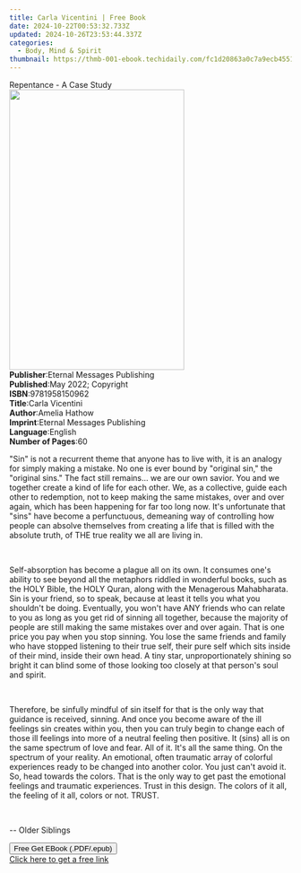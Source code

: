 ```yaml
---
title: Carla Vicentini | Free Book
date: 2024-10-22T00:53:32.733Z
updated: 2024-10-26T23:53:44.337Z
categories:
  - Body, Mind & Spirit
thumbnail: https://thmb-001-ebook.techidaily.com/fc1d20863a0c7a9ecb4551c9a616c7db49de8f9ae499a1ddf02e1d4df13a026b.jpg
---
```

<main id="book-container">
  <div class="flex flex-col">
    <div class="book-brief flex-1 py-6 px-4 sm:p-6 md:py-10 md:px-8">
      <!-- brief-->
      <div class="book-brief-main">Repentance - A Case Study</div>
    </div>
    <div
      class="book-meta-info flex-1 grid gap-4 col-start-1 col-end-3 row-start-1 sm:mb-6 sm:grid-cols-4 lg:gap-6 lg:col-start-2 lg:row-end-6 lg:row-span-6 lg:mb-0"
    >
      <div
        class="book-meta-info-left place-content-center mt-4 p-4 text-sm leading-6 col-start-2 col-span-2 dark:text-slate-400"
      >
        <img
          class="w-full h-500 object-cover rounded-lg sm:h-255 sm:col-span-2 lg:col-span-full"
          src="https://img-001-ebook.techidaily.com/4ed2531eaf73d85ca4b47553240b2ea426d3903ac80fe09d1a97c0964a4d2069.jpg"
          alt=""
          width="312"
          height="500"
        />
      </div>
      <div
        class="book-meta-info-right mt-2 col-start-1 row-start-2 col-span-3 self-center"
      >
        <!-- meta data  -->
        <div class="flex flex-col px-4 md:px-8">
          <div class="flex-1">
            <strong>Publisher</strong>:<span class="px-2"
              >Eternal Messages Publishing</span
            >
          </div>
          <div class="flex-1">
            <strong>Published</strong>:<span class="px-2"
              >May 2022; Copyright</span
            >
          </div>
          <div class="flex-1">
            <strong>ISBN</strong>:<span class="px-2">9781958150962</span>
          </div>
          <div class="flex-1">
            <strong>Title</strong>:<span class="px-2">Carla Vicentini</span>
          </div>
          <div class="flex-1">
            <strong>Author</strong>:<span class="px-2">Amelia Hathow</span>
          </div>
          <div class="flex-1">
            <strong>Imprint</strong>:<span class="px-2"
              >Eternal Messages Publishing</span
            >
          </div>
          <div class="flex-1">
            <strong>Language</strong>:<span class="px-2">English</span>
          </div>
          <div class="flex-1">
            <strong>Number of Pages</strong>:<span class="px-2">60</span>
          </div>
        </div>
      </div>
    </div>
    <div class="book-description flex-1 py-6 px-4 sm:p-6 md:py-10 md:px-8">
      <div class="book-description-main">
        <div accordion-content="" id="description">
          <p>
            "Sin" is not a recurrent theme that anyone has to live with, it is
            an analogy for simply making a mistake. No one is ever bound by
            "original sin," the "original sins." The fact still remains... we
            are our own savior. You and we together create a kind of life for
            each other. We, as a collective, guide each other to redemption, not
            to keep making the same mistakes, over and over again, which has
            been happening for far too long now. It's unfortunate that "sins"
            have become a perfunctuous, demeaning way of controlling how people
            can absolve themselves from creating a life that is filled with the
            absolute truth, of THE true reality we all are living in.
          </p>
          <p><br /></p>
          <p>
            Self-absorption has become a plague all on its own. It consumes
            one's ability to see beyond all the metaphors riddled in wonderful
            books, such as the HOLY Bible, the HOLY Quran, along with the
            Menagerous Mahabharata. Sin is your friend, so to speak, because at
            least it tells you what you shouldn't be doing. Eventually, you
            won't have ANY friends who can relate to you as long as you get rid
            of sinning all together, because the majority of people are still
            making the same mistakes over and over again. That is one price you
            pay when you stop sinning. You lose the same friends and family who
            have stopped listening to their true self, their pure self which
            sits inside of their mind, inside their own head. A tiny star,
            unproportionately shining so bright it can blind some of those
            looking too closely at that person's soul and spirit.
          </p>
          <p><br /></p>
          <p>
            Therefore, be sinfully mindful of sin itself for that is the only
            way that guidance is received, sinning. And once you become aware of
            the ill feelings sin creates within you, then you can truly begin to
            change each of those ill feelings into more of a neutral feeling
            then positive. It (sins) all is on the same spectrum of love and
            fear. All of it. It's all the same thing. On the spectrum of your
            reality. An emotional, often traumatic array of colorful experiences
            ready to be changed into another color. You just can't avoid it. So,
            head towards the colors. That is the only way to get past the
            emotional feelings and traumatic experiences. Trust in this design.
            The colors of it all, the feeling of it all, colors or not. TRUST.
          </p>
          <p><br /></p>
          <p class="ql-align-justify">-- Older Siblings</p>
        </div>
        <div class="accordion-fader"></div>
      </div>
    </div>
    <div class="book-excerpts flex-1 py-6 px-4 sm:p-6 md:py-10 md:px-8"></div>
    <div
      class="book-about-author flex-1 py-6 px-4 sm:p-6 md:py-10 md:px-8"
    ></div>
    <div class="book-free-get flex-1 py-6 px-4 sm:p-6 md:py-10 md:px-8">
      <button
        id="btn-free-get"
        class="bg-blue-500 hover:bg-blue-700 text-white font-bold py-2 px-4 rounded"
      >
        Free Get EBook (.PDF/.epub)
      </button>
      <div id="countdown-display" class="px-2 text-lg mt-2"></div>
      <a
        id="free-link"
        class="hidden bg-blue-500 hover:bg-blue-700 text-white font-bold py-2 px-4 rounded"
        href="https://www.ebooks.com/en-us/book/210579723/carla-vicentini/amelia-hathow/"
        target="_blank"
        >Click here to get a free link</a
      >
    </div>
    <script>
      let countdownTime = 0;
      let countdownInterval = null;
      document
        .getElementById('btn-free-get')
        .addEventListener('click', startCountdown);
      function startCountdown() {
        countdownTime = new Date().getTime() + 60000 * 3;
        countdownInterval = setInterval(updateCountdown, 1000);
        document.getElementById('btn-free-get').disabled = true;
        document
          .getElementById('btn-free-get')
          .classList.add('bg-gray-500', 'cursor-not-allowed');
      }
      function updateCountdown() {
        let currentTime = new Date().getTime();
        let timeLeft = countdownTime - currentTime;
        let secondsLeft = Math.floor(timeLeft / 1000);
        document.getElementById('countdown-display').innerHTML =
          `Remaining time: ${secondsLeft} seconds.`;
        if (secondsLeft <= 0) {
          clearInterval(countdownInterval);
          document.getElementById('btn-free-get').classList.add('hidden');
          document.getElementById('free-link').classList.remove('hidden');
          document.getElementById('countdown-display').innerHTML = '';
        }
      }
    </script>
  </div>
</main>

<ins class="adsbygoogle"
      style="display:block"
      data-ad-client="ca-pub-7571918770474297"
      data-ad-slot="8358498916"
      data-ad-format="auto"
      data-full-width-responsive="true"></ins>
    